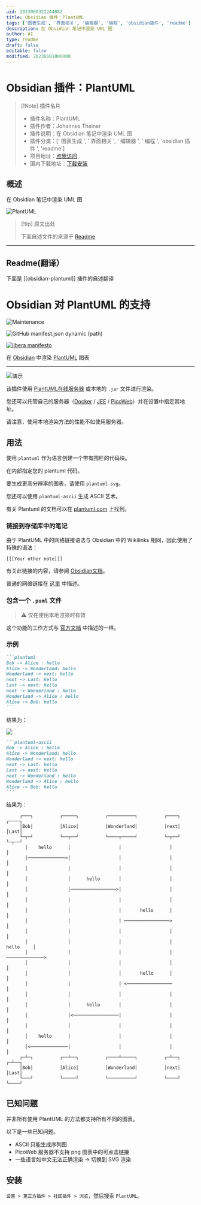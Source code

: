 ```yaml
---
uid: 2023080322244882
title: Obsidian 插件：PlantUML
tags: ['图表生成', '界面相关', '编辑器', '编程', 'obsidian插件', 'readme']
description: 在 Obsidian 笔记中渲染 UML 图
author: AI
type: readme
draft: false
editable: false
modified: 20230101000000
---
```


# Obsidian 插件：PlantUML

> [!Note] 插件名片
> - 插件名称：PlantUML
> - 插件作者：Johannes Theiner
> - 插件说明：在 Obsidian 笔记中渲染 UML 图
> - 插件分类：[' 图表生成 ', ' 界面相关 ', ' 编辑器 ', ' 编程 ', 'obsidian 插件 ', 'readme']
> - 项目地址：[点我访问](https://github.com/joethei/obsidian-plantuml)
> - 国内下载地址：[下载安装](https://pkmer.cn/products/plugin/pluginMarket/?obsidian-plantuml)

## 概述

在 Obsidian 笔记中渲染 UML 图

![PlantUML](https://cdn.pkmer.cn/covers/obsidian-plantuml.png!pkmer)

> [!tip] 原文出处
>
>下面自述文件的来源于 [Readme](https://ghproxy.net/https://raw.githubusercontent.com/joethei/obsidian-plantuml/master/README.md)
>

---

## Readme(翻译）

下面是 [[obsidian-plantuml]] 插件的自述翻译

# Obsidian 对 PlantUML 的支持

![Maintenance](https://shields.joethei.xyz:/maintenance/yes/2022)

![GitHub manifest.json dynamic (path)](https://img.shields.io/github/manifest-json/minAppVersion/joethei/obsidian-plantuml?label=lowest%20supported%20app%20version)

[![libera manifesto](https://img.shields.io/badge/libera-manifesto-lightgrey.svg)](https://liberamanifesto.com)

在 [Obsidian](https://obsidian.md) 中渲染 [PlantUML](https://plantuml.com) 图表

---

![演示](https://i.joethei.space/c5CVp0aX6h.gif)

该插件使用 [PlantUML在线服务器](https://plantuml.com/server) 或本地的 `.jar` 文件进行渲染。

您还可以托管自己的服务器（[Docker](https://hub.docker.com/r/plantuml/plantuml-server) / [JEE](https://plantuml.com/de/server) / [PicoWeb](https://plantuml.com/de/picoweb)）并在设置中指定其地址。

请注意，使用本地渲染方法的性能不如使用服务器。

## 用法

使用 `plantuml` 作为语言创建一个带有围栏的代码块。

在内部指定您的 plantuml 代码。

要生成更高分辨率的图表，请使用 `plantuml-svg`。

您还可以使用 `plantuml-ascii` 生成 ASCII 艺术。

有关 Plantuml 的文档可以在 [plantuml.com](https://plantuml.com/) 上找到。

### 链接到存储库中的笔记

由于 PlantUML 中的网络链接语法与 Obsidian 中的 Wikilinks 相同，因此使用了特殊的语法：

`[[[Your other note]]]`

有关此链接的内容，请参阅 [Obsidian文档](https://help.obsidian.md/How+to/Internal+link)。

普通的网络链接在 [这里](https://plantuml.com/de/link) 中描述。

### 包含一个 `.puml` 文件

> ⚠️ 仅在使用本地渲染时有效

这个功能的工作方式与 [官方文档](https://plantuml.com/de/preprocessing#393335a6fd28a804) 中描述的一样。

### 示例

~~~markdown
```plantuml
Bob -> Alice : hello
Alice -> Wonderland: hello
Wonderland -> next: hello
next -> Last: hello
Last -> next: hello
next -> Wonderland : hello
Wonderland -> Alice : hello
Alice -> Bob: hello
```
~~~

结果为：

![](http://www.plantuml.com/plantuml/png/SyfFEhH0r-xG0iUSpEJKGmki3Yt8ICt9oUS2yo5IuVbvAQb5EObvAN1PX114ILvgHGbSKW48G08GAP_4ObGfa011NSWMe2X1IA2x6w46oUr0_y6a0000)

~~~markdown
```plantuml-ascii
Bob -> Alice : hello
Alice -> Wonderland: hello
Wonderland -> next: hello
next -> Last: hello
Last -> next: hello
next -> Wonderland : hello
Wonderland -> Alice : hello
Alice -> Bob: hello
```
~~~

结果为：

```
     ┌───┐          ┌─────┐          ┌──────────┐          ┌────┐          ┌────┐
     │Bob│          │Alice│          │Wonderland│          │next│          │Last│
     └─┬─┘          └──┬──┘          └────┬─────┘          └─┬──┘          └─┬──┘
       │    hello      │                  │                  │               │   
       │──────────────>│                  │                  │               │   
       │               │                  │                  │               │   
       │               │      hello       │                  │               │   
       │               │─────────────────>│                  │               │   
       │               │                  │                  │               │   
       │               │                  │       hello      │               │   
       │               │                  │ ─────────────────>               │   
       │               │                  │                  │               │   
       │               │                  │                  │     hello     │   
       │               │                  │                  │ ──────────────>   
       │               │                  │                  │               │   
       │               │                  │       hello      │               │   
       │               │                  │ <─────────────────               │   
       │               │                  │                  │               │   
       │               │      hello       │                  │               │   
       │               │<─────────────────│                  │               │   
       │               │                  │                  │               │   
       │    hello      │                  │                  │               │   
       │<──────────────│                  │                  │               │   
     ┌─┴─┐          ┌──┴──┐          ┌────┴─────┐          ┌─┴──┐          ┌─┴──┐
     │Bob│          │Alice│          │Wonderland│          │next│          │Last│
     └───┘          └─────┘          └──────────┘          └────┘          └────┘
```

## 已知问题

并非所有使用 PlantUML 的方法都支持所有不同的图表。

以下是一些已知问题。

- ASCII 只能生成序列图
- PicoWeb 服务器不支持 png 图表中的可点击链接
- 一些语言如中文无法正确渲染 -> 切换到 SVG 渲染

## 安装

`设置 > 第三方插件 > 社区插件 > 浏览`，然后搜索 `PlantUML`。
